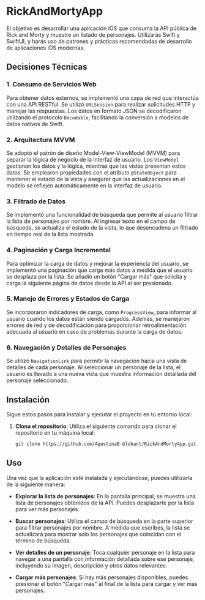 # RickAndMortyApp

El objetivo es desarrollar una aplicación iOS que consuma la API pública de Rick and
Morty y muestre un listado de personajes. Utilizarás Swift y SwiftUI, y harás uso de
patrones y prácticas recomendadas de desarrollo de aplicaciones iOS modernas.

## Decisiones Técnicas

### 1. Consumo de Servicios Web

Para obtener datos externos, se implementó una capa de red que interactúa con una API RESTful. Se utilizó `URLSession` para realizar solicitudes HTTP y manejar las respuestas. Los datos en formato JSON se decodificaron utilizando el protocolo `Decodable`, facilitando la conversión a modelos de datos nativos de Swift.

### 2. Arquitectura MVVM

Se adoptó el patrón de diseño Model-View-ViewModel (MVVM) para separar la lógica de negocio de la interfaz de usuario. Los `ViewModel` gestionan los datos y la lógica, mientras que las vistas presentan estos datos. Se emplearon propiedades con el atributo `@StateObject` para mantener el estado de la vista y asegurar que las actualizaciones en el modelo se reflejen automáticamente en la interfaz de usuario.

### 3. Filtrado de Datos

Se implementó una funcionalidad de búsqueda que permite al usuario filtrar la lista de personajes por nombre. Al ingresar texto en el campo de búsqueda, se actualiza el estado de la vista, lo que desencadena un filtrado en tiempo real de la lista mostrada.

### 4. Paginación y Carga Incremental

Para optimizar la carga de datos y mejorar la experiencia del usuario, se implementó una paginación que carga más datos a medida que el usuario se desplaza por la lista. Se añadió un botón "Cargar más" que solicita y carga la siguiente página de datos desde la API al ser presionado.

### 5. Manejo de Errores y Estados de Carga

Se incorporaron indicadores de carga, como `ProgressView`, para informar al usuario cuando los datos están siendo cargados. Además, se manejaron errores de red y de decodificación para proporcionar retroalimentación adecuada al usuario en caso de problemas durante la carga de datos.

### 6. Navegación y Detalles de Personajes

Se utilizó `NavigationLink` para permitir la navegación hacia una vista de detalles de cada personaje. Al seleccionar un personaje de la lista, el usuario es llevado a una nueva vista que muestra información detallada del personaje seleccionado.

## Instalación

Sigue estos pasos para instalar y ejecutar el proyecto en tu entorno local:

1. **Clona el repositorio**: Utiliza el siguiente comando para clonar el repositorio en tu máquina local:

   ```bash
   git clone https://github.com/AgustinaB-Globant/RickAndMortyApp.git

## Uso

Una vez que la aplicación esté instalada y ejecutándose, puedes utilizarla de la siguiente manera:

- **Explorar la lista de personajes**: En la pantalla principal, se muestra una lista de personajes obtenidos de la API. Puedes desplazarte por la lista para ver más personajes.

- **Buscar personajes**: Utiliza el campo de búsqueda en la parte superior para filtrar personajes por nombre. A medida que escribes, la lista se actualizará para mostrar solo los personajes que coincidan con el término de búsqueda.

- **Ver detalles de un personaje**: Toca cualquier personaje en la lista para navegar a una pantalla con información detallada sobre ese personaje, incluyendo su imagen, descripción y otros datos relevantes.

- **Cargar más personajes**: Si hay más personajes disponibles, puedes presionar el botón "Cargar más" al final de la lista para cargar y ver más personajes.

